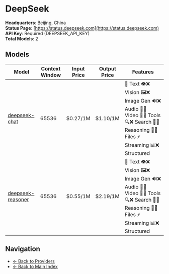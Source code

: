 # DeepSeek

**Headquarters**: Beijing, China  
**Status Page**: [https://status.deepseek.com](https://status.deepseek.com)  
**API Key**: Required (DEEPSEEK_API_KEY)  
**Total Models**: 2

## Models

| Model | Context Window | Input Price | Output Price | Features |
|-------|----------------|-------------|--------------|----------|
| [deepseek-chat](./models/deepseek-chat.md) | 65536 | $0.27/1M | $1.10/1M | <span title="Text Processing: Supported">📝 Text</span> <span title="Vision/Image Input: Not Supported">👁️❌ Vision</span> <span title="Image Generation: Not Supported">🖼️❌ Image Gen</span> <span title="Audio Processing: Not Supported">🔊❌ Audio</span> <span title="Video Generation: Not Supported">🎥❌ Video</span> <span title="Tool Calling: Not Supported">🔧❌ Tools</span> <span title="Web Search: Not Supported">🔍❌ Search</span> <span title="Advanced Reasoning: Not Supported">🧠❌ Reasoning</span> <span title="File Attachments: Not Supported">📎❌ Files</span> <span title="Response Streaming: Supported">⚡ Streaming</span> <span title="Structured Output: Not Supported">📊❌ Structured</span> |
| [deepseek-reasoner](./models/deepseek-reasoner.md) | 65536 | $0.55/1M | $2.19/1M | <span title="Text Processing: Supported">📝 Text</span> <span title="Vision/Image Input: Not Supported">👁️❌ Vision</span> <span title="Image Generation: Not Supported">🖼️❌ Image Gen</span> <span title="Audio Processing: Not Supported">🔊❌ Audio</span> <span title="Video Generation: Not Supported">🎥❌ Video</span> <span title="Tool Calling: Not Supported">🔧❌ Tools</span> <span title="Web Search: Not Supported">🔍❌ Search</span> <span title="Advanced Reasoning: Not Supported">🧠❌ Reasoning</span> <span title="File Attachments: Not Supported">📎❌ Files</span> <span title="Response Streaming: Supported">⚡ Streaming</span> <span title="Structured Output: Not Supported">📊❌ Structured</span> |

## Navigation

- [← Back to Providers](../README.md)
- [← Back to Main Index](../../README.md)
